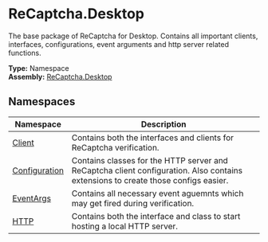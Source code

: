 # ReCaptcha.Desktop
The base package of ReCaptcha for Desktop. Contains all important clients, interfaces, configurations, event arguments and http server related functions.

**Type:** Namespace
<br />
**Assembly:** [ReCaptcha.Desktop](/ReCaptcha.Desktop/reference/recaptcha.desktop)

## Namespaces
| Namespace                                                   | Description                                                                                                                          |
|-------------------------------------------------------------|--------------------------------------------------------------------------------------------------------------------------------------|
| [Client](/ReCaptcha.Desktop/reference/recaptcha.desktop/client)               | Contains both the interfaces and clients for ReCaptcha verification.                                                                 |
| [Configuration](/ReCaptcha.Desktop/reference/recaptcha.desktop/configuration) | Contains classes for the HTTP server and ReCaptcha client configuration. Also contains extensions to create those configs easier. |
| [EventArgs](/ReCaptcha.Desktop/reference/recaptcha.desktop/eventargs)         | Contains all necessary event aguemnts which may get fired during verification.                                                       |
| [HTTP](/ReCaptcha.Desktop/reference/recaptcha.desktop/http)                    | Contains both the interface and class to start hosting a local HTTP server.                                                          |